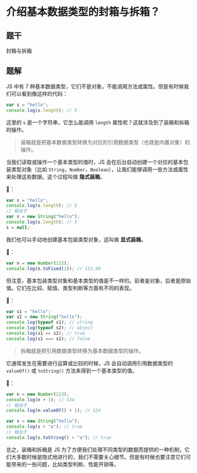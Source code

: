 # 介绍基本数据类型的封箱与拆箱？

## 题干

封箱与拆箱

## 题解

JS 中有 7 种基本数据类型，它们不是对象，不能调用方法或属性。但是有时候我们可以看到像这样的代码：

```js
var s = "hello";
console.log(s.length); // 5
```

这里的 `s` 是一个字符串，它怎么能调用 `length` 属性呢？这就涉及到了装箱和拆箱的操作。

> 装箱就是把基本数据类型转换为对应的引用数据类型（也就是内置对象）的操作。

当我们读取或操作一个基本类型的值时，JS 会在后台自动创建一个对应的基本包装类型对象（比如 `String`，`Number`，`Boolean`），让我们能够调用一些方法或属性来处理这些数据。这个过程叫做 **隐式装箱**。


🌰：
```js
var s = "hello";
console.log(s.length); // 5
// 相当于
var s = new String("hello");
console.log(s.length); // 5
s = null;
```

我们也可以手动地创建基本包装类型对象，这叫做 **显式装箱**。

🌰：

```js
var n = new Number(123);
console.log(n.toFixed(2)); // 123.00
```

但注意，基本包装类型对象和基本类型的值是不一样的。前者是对象，后者是原始值。它们在比较、赋值、类型判断等方面有不同的表现。

🌰：

```js
var s1 = "hello";
var s2 = new String("hello");
console.log(typeof s1); // string
console.log(typeof s2); // object
console.log(s1 == s2); // true
console.log(s1 === s2); // false
```

> 拆箱就是把引用数据类型转换为基本数据类型的操作。

它通常发生在需要进行运算或比较的时候，JS 会自动调用引用数据类型的 `valueOf()` 或 `toString()` 方法来得到一个基本类型的值。

🌰：

```js
var n = new Number(123);
console.log(n + 1); // 124
// 相当于
console.log(n.valueOf() + 1); // 124

var s = new String("hello");
console.log(s > "a"); // true
// 相当于
console.log(s.toString() > "a"); // true
```

总之，装箱和拆箱是 JS 为了方便我们处理不同类型的数据而提供的一种机制，它们大多数时候是隐式地进行的，我们不需要关心细节。但是有时候也要注意它们可能带来的一些问题，比如类型判断、性能开销等。